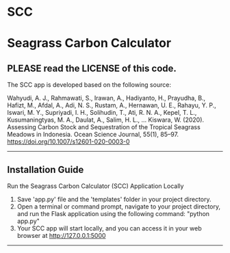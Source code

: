 # SCC
Seagrass Carbon Calculator
==================================
PLEASE read the LICENSE of this code.
----------------------------------
The SCC app is developed based on the following source: 

Wahyudi, A. J., Rahmawati, S., Irawan, A., Hadiyanto, H., Prayudha, B., Hafizt, M., Afdal, A., Adi, N. S., Rustam, A., Hernawan, U. E., Rahayu, Y. P., Iswari, M. Y., Supriyadi, I. H., Solihudin, T., Ati, R. N. A., Kepel, T. L., Kusumaningtyas, M. A., Daulat, A., Salim, H. L., … Kiswara, W. (2020). Assessing Carbon Stock and Sequestration of the Tropical Seagrass Meadows in Indonesia. Ocean Science Journal, 55(1), 85–97. https://doi.org/10.1007/s12601-020-0003-0

----------------------------------
Installation Guide
----------------------------------
Run the Seagrass Carbon Calculator (SCC) Application Locally
1. Save 'app.py' file and the 'templates' folder in your project directory.
2. Open a terminal or command prompt, navigate to your project directory, and run the Flask application using the following command:
   "python app.py"
3. Your SCC app will start locally, and you can access it in your web browser at http://127.0.0.1:5000
----------------------------------
